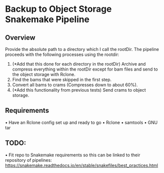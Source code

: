 # Backup to Object Storage Snakemake Pipeline

## Overview
Provide the absolute path to a directory which I call the rootDir. The pipeline proceeds with the following processes using the rootdir:

1. (*Add that this done for each directory in the rootDir) Archive and compress everything within the rootDir except for bam files and send to the object storage with Rclone.
2. Find the bams that were skipped in the first step.
3. Convert all bams to crams (Compresses down to about 60%).
4. (*Add this functionality from previous tests) Send crams to object storage.

## Requirements
• Have an Rclone config set up and ready to go
• Rclone
• samtools
• GNU tar

## TODO:
• Fit repo to Snakemake requirements so this can be linked to their repository of pipelines: https://snakemake.readthedocs.io/en/stable/snakefiles/best_practices.html
